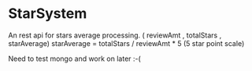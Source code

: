 # StarSystem
An rest api for stars average processing. ( reviewAmt , totalStars , starAverage) starAverage = totalStars / reviewAmt * 5 (5 star point scale)

Need to test mongo and work on later :-(